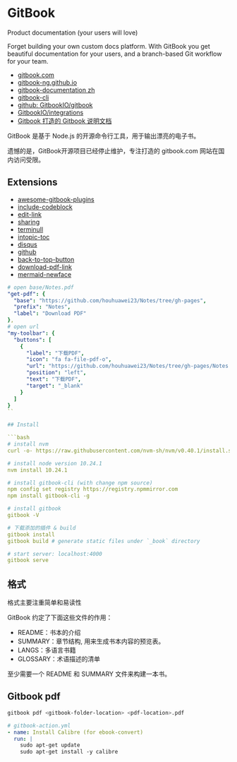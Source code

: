 # GitBook

Product documentation (your users will love)

Forget building your own custom docs platform. With GitBook you get beautiful documentation for your users, and a branch-based Git workflow for your team.

- [gitbook.com](https://www.gitbook.com/)
- [gitbook-ng.github.io](https://gitbook-ng.github.io/)
- [gitbook-documentation zh](https://chrisniael.gitbooks.io/gitbook-documentation/content/index.html)
- [gitbook-cli](https://github.com/GitbookIO/gitbook-cli)
- [github: GitbookIO/gitbook](https://github.com/GitbookIO/gitbook)
- [GitbookIO/integrations](https://github.com/GitbookIO/integrations)
- [Gitbook 打造的 Gitbook 说明文档](https://www.mapull.com/gitbook/comscore/)

GitBook 是基于 Node.js 的开源命令行工具，用于输出漂亮的电子书。

遗憾的是，GitBook开源项目已经停止维护，专注打造的 gitbook.com 网站在国内访问受限。

## Extensions

- [awesome-gitbook-plugins](https://github.com/swapagarwal/awesome-gitbook-plugins?tab=readme-ov-file)
- [include-codeblock](https://github.com/azu/gitbook-plugin-include-codeblock)
- [edit-link](https://github.com/rtCamp/gitbook-plugin-edit-link)
- [sharing](https://github.com/GitbookIO/plugin-sharing)
- [terminull](https://github.com/ridaeh/gitbook-plugin-terminull)
- [intopic-toc](https://github.com/fzankl/gitbook-plugin-intopic-toc)
- [disqus](https://github.com/GitbookIO/plugin-disqus)
- [github](https://github.com/GitbookIO/plugin-github)
- [back-to-top-button](https://github.com/stuebersystems/gitbook-plugin-back-to-top-button)
- [download-pdf-link](https://github.com/show0k/gitbook-plugin-download-pdf-link)
- [mermaid-newface](https://github.com/TakuroFukamizu/gitbook-plugin-mermaid-newface)

```yaml
# open base/Notes.pdf
"get-pdf": {
  "base": "https://github.com/houhuawei23/Notes/tree/gh-pages",
  "prefix": "Notes",
  "label": "Download PDF"
},
# open url
"my-toolbar": {
  "buttons": [
    {
      "label": "下载PDF",
      "icon": "fa fa-file-pdf-o",
      "url": "https://github.com/houhuawei23/Notes/tree/gh-pages/Notes.pdf",
      "position": "left",
      "text": "下载PDF",
      "target": "_blank"
    }
  ]
}
``

## Install

```bash
# install nvm
curl -o- https://raw.githubusercontent.com/nvm-sh/nvm/v0.40.1/install.sh | bash

# install node version 10.24.1
nvm install 10.24.1

# install gitbook-cli (with change npm source)
npm config set registry https://registry.npmmirror.com
npm install gitbook-cli -g

# install gitbook
gitbook -V

# 下载添加的插件 & build
gitbook install
gitbook build # generate static files under `_book` directory

# start server: localhost:4000
gitbook serve
```

## 格式

格式主要注重简单和易读性

GitBook 约定了下面这些文件的作用：

- README：书本的介绍
- SUMMARY：章节结构, 用来生成书本内容的预览表。
- LANGS：多语言书籍
- GLOSSARY：术语描述的清单

至少需要一个 README 和 SUMMARY 文件来构建一本书。

## Gitbook pdf

```bash
gitbook pdf <gitbook-folder-location> <pdf-location>.pdf
```

```yaml
# gitbook-action.yml
- name: Install Calibre (for ebook-convert)
  run: |
    sudo apt-get update
    sudo apt-get install -y calibre

```